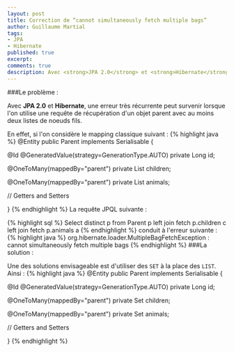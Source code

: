 ```yaml
---
layout: post
title: Correction de “cannot simultaneously fetch multiple bags”
author: Guillaume Martial
tags:
- JPA
- Hibernate
published: true
excerpt: 
comments: true
description: Avec <strong>JPA 2.0</strong> et <strong>Hibernate</strong>, une erreur très récurrente peut survenir lorsque l'on utilise une requête de récupération d'un objet parent avec au moins deux listes de noeuds fils, <strong>“cannot simultaneously fetch multiple bags”</strong>.
---
```


###Le problème :

Avec **JPA 2.0** et **Hibernate**, une erreur très récurrente peut survenir lorsque l'on utilise une requête de récupération d'un objet parent avec au moins deux listes de noeuds fils.

En effet, si l'on considère le mapping classique suivant : 
{% highlight java %}
@Entity
public Parent implements Serialisable {

 @Id
 @GeneratedValue(strategy=GenerationType.AUTO)
 private Long id;

 @OneToMany(mappedBy="parent")
 private List<Child> children;

 @OneToMany(mappedBy="parent")
 private List<Animal> animals;

  // Getters and Setters

}
{% endhighlight %}
La requête JPQL suivante : 

{% highlight sql %}
Select distinct p from Parent p left join fetch p.children c left join fetch p.animals a
{% endhighlight %}
conduit à l'erreur suivante : 
{% highlight java %}
org.hibernate.loader.MultipleBagFetchException : cannot simultaneously fetch multiple bags
{% endhighlight %}
###La solution :

Une des solutions envisageable est d'utiliser des `SET` à la place des `LIST`. Ainsi :
{% highlight java %}
@Entity
public Parent implements Serialisable {

 @Id
 @GeneratedValue(strategy=GenerationType.AUTO)
 private Long id;

 @OneToMany(mappedBy="parent")
 private Set<Child> children;

 @OneToMany(mappedBy="parent")
 private Set<Animal> animals;

  // Getters and Setters

}
{% endhighlight %}
